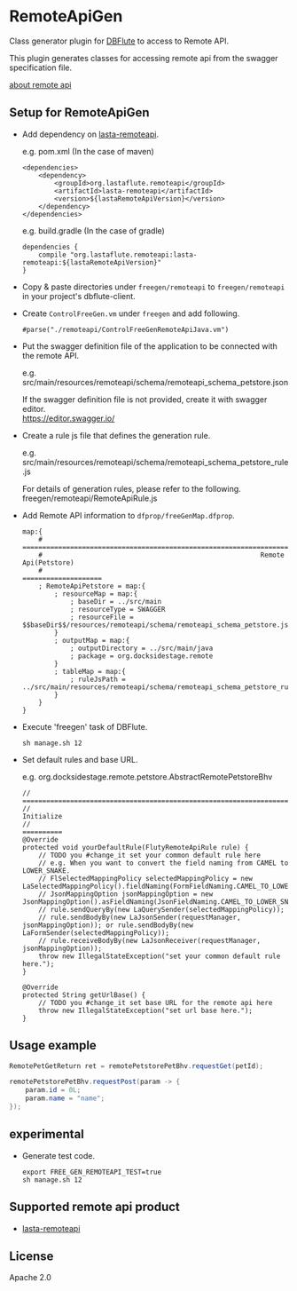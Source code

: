 # RemoteApiGen
Class generator plugin for [DBFlute](http://dbflute.seasar.org/) to access to Remote API.

This plugin generates classes for accessing remote api from the swagger specification file.

[about remote api](http://dbflute.seasar.org/ja/lastaflute/howto/architecture/remoteapicall.html)

## Setup for RemoteApiGen
- Add dependency on [lasta-remoteapi](https://github.com/lastaflute/lasta-remoteapi).

  e.g. pom.xml (In the case of maven)

  ```
  <dependencies>
      <dependency>
          <groupId>org.lastaflute.remoteapi</groupId>
          <artifactId>lasta-remoteapi</artifactId>
          <version>${lastaRemoteApiVersion}</version>
      </dependency>
  </dependencies>
  ```

  e.g. build.gradle (In the case of gradle)

  ```
  dependencies {
      compile "org.lastaflute.remoteapi:lasta-remoteapi:${lastaRemoteApiVersion}"
  }
  ```

- Copy & paste directories under `freegen/remoteapi` to `freegen/remoteapi` in your project's dbflute-client.

- Create `ControlFreeGen.vm` under `freegen` and add following.

  ```
  #parse("./remoteapi/ControlFreeGenRemoteApiJava.vm")
  ```

- Put the swagger definition file of the application to be connected with the remote API.

  e.g. src/main/resources/remoteapi/schema/remoteapi_schema_petstore.json

  If the swagger definition file is not provided, create it with swagger editor.  
  https://editor.swagger.io/

- Create a rule js file that defines the generation rule.

  e.g. src/main/resources/remoteapi/schema/remoteapi_schema_petstore_rule.js

  For details of generation rules, please refer to the following.  
  freegen/remoteapi/RemoteApiRule.js

- Add Remote API information to `dfprop/freeGenMap.dfprop`.

  ```
  map:{
      # ==========================================================================
      #                                                       Remote Api(Petstore)
      #                                                       ====================
      ; RemoteApiPetstore = map:{
          ; resourceMap = map:{
              ; baseDir = ../src/main
              ; resourceType = SWAGGER
              ; resourceFile = $$baseDir$$/resources/remoteapi/schema/remoteapi_schema_petstore.json
          }
          ; outputMap = map:{
              ; outputDirectory = ../src/main/java
              ; package = org.docksidestage.remote
          }
          ; tableMap = map:{
              ; ruleJsPath = ../src/main/resources/remoteapi/schema/remoteapi_schema_petstore_rule.js
          }
      }
  }
  ```

- Execute 'freegen' task of DBFlute.

  ```
  sh manage.sh 12
  ```

- Set default rules and base URL.

  e.g. org.docksidestage.remote.petstore.AbstractRemotePetstoreBhv

  ```
  // ===================================================================================
  //                                                                          Initialize
  //                                                                          ==========
  @Override
  protected void yourDefaultRule(FlutyRemoteApiRule rule) {
      // TODO you #change_it set your common default rule here
      // e.g. When you want to convert the field naming from CAMEL to LOWER_SNAKE.
      // FlSelectedMappingPolicy selectedMappingPolicy = new LaSelectedMappingPolicy().fieldNaming(FormFieldNaming.CAMEL_TO_LOWER_SNAKE);
      // JsonMappingOption jsonMappingOption = new JsonMappingOption().asFieldNaming(JsonFieldNaming.CAMEL_TO_LOWER_SNAKE);
      // rule.sendQueryBy(new LaQuerySender(selectedMappingPolicy));
      // rule.sendBodyBy(new LaJsonSender(requestManager, jsonMappingOption)); or rule.sendBodyBy(new LaFormSender(selectedMappingPolicy));
      // rule.receiveBodyBy(new LaJsonReceiver(requestManager, jsonMappingOption));
      throw new IllegalStateException("set your common default rule here.");
  }

  @Override
  protected String getUrlBase() {
      // TODO you #change_it set base URL for the remote api here
      throw new IllegalStateException("set url base here.");
  }
  ```

## Usage example

```java
RemotePetGetReturn ret = remotePetstorePetBhv.requestGet(petId);

remotePetstorePetBhv.requestPost(param -> {
    param.id = 0L;
    param.name = "name";
});
```

## experimental
 
- Generate test code.

  ```
  export FREE_GEN_REMOTEAPI_TEST=true
  sh manage.sh 12
  ```

## Supported remote api product
- [lasta-remoteapi](https://github.com/lastaflute/lasta-remoteapi)

## License
Apache 2.0

